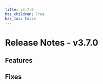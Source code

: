 ```yaml
---
title: v3.7.0
has_children: True
has_toc: False
---
```


# Release Notes - v3.7.0

## Features
## Fixes


